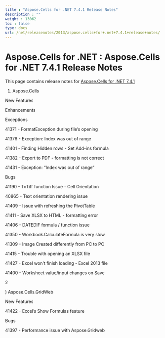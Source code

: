 ```yaml
---
title : "Aspose.Cells for .NET 7.4.1 Release Notes" 
description : "" 
weight : 13062 
toc : false
type: docs
url: /net/releasenotes/2013/aspose.cells+for+.net+7.4.1+release+notes/
---
```


# Aspose.Cells for .NET : Aspose.Cells for .NET 7.4.1 Release Notes


This page contains release notes for [Aspose.Cells for .NET 7.4.1](http://www.aspose.com/downloads/cells/net/new-releases/aspose.cells-for-.net-7.4.1/)

1) Aspose.Cells

New Features

Enhancements

Exceptions

41371 - FormatException during file’s opening

41376 - Exception: Index was out of range

41401 - Finding Hidden rows - Set Add-ins formula

41382 - Export to PDF - formatting is not correct

41431 - Exception: “Index was out of range”

Bugs

41190 - ToTiff function Issue - Cell Orientation

40865 - Text orientation rendering issue

41409 - Issue with refreshing the PivotTable

41411 - Save XLSX to HTML - formatting error

41406 - DATEDIF formula / function issue

41350 - Workbook.CalculateFormula is very slow

41309 - Image Created differently from PC to PC

41415 - Trouble with opening an XLSX file

41427 - Excel won't finish loading - Excel 2013 file

41400 - Worksheet value/input changes on Save

2

) Aspose.Cells.GridWeb

New Features

41422 - Excel’s Show Formulas feature

Bugs

41397 - Performance issue with Aspose.Gridweb


